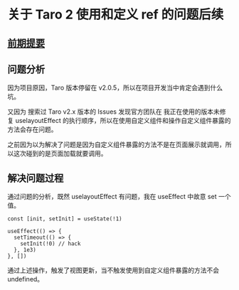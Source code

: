 # 关于 Taro 2 使用和定义 ref 的问题后续
## [前期提要](https://github.com/3vand0ng/3vand0ng.github.io/blob/master/20230220-taro2-define-and-use-ref-problem.md)

## 问题分析
因为项目原因，Taro 版本停留在 v2.0.5，所以在项目开发当中肯定会遇到什么坑。

又因为 搜索过 Taro v2.x 版本的 Issues 发现官方团队在 我正在使用的版本未修复 uselayoutEffect 的执行顺序，所以在使用自定义组件和操作自定义组件暴露的方法会存在问题。

之前因为以为解决了问题是因为自定义组件暴露的方法不是在页面展示就调用，所以这次碰到的是页面加载就要调用。

## 解决问题过程
通过问题的分析，既然 uselayoutEffect 有问题，我在 useEffect 中故意 set 一个值。

```
const [init, setInit] = useState(!1)

useEffect(() => {
  setTimeout(() => {
    setInit(!0) // hack
  }, 1e3)
}, [])
```

通过上述操作，触发了视图更新，当不触发使用到自定义组件暴露的方法不会 undefined。

